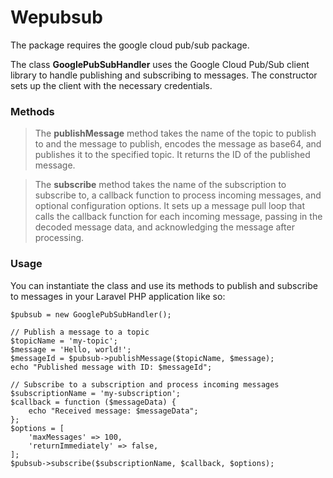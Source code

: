 # Wepubsub

The package requires the google cloud pub/sub package.

The class **GooglePubSubHandler** uses the Google Cloud Pub/Sub client library to handle publishing and subscribing to messages. The constructor sets up the client with the necessary credentials.

### Methods

> The **publishMessage** method takes the name of the topic to publish to and the message to publish, encodes the message as base64, and publishes it to the specified topic. It returns the ID of the published message.

> The **subscribe** method takes the name of the subscription to subscribe to, a callback function to process incoming messages, and optional configuration options. It sets up a message pull loop that calls the callback function for each incoming message, passing in the decoded message data, and acknowledging the message after processing.

### Usage

You can instantiate the class and use its methods to publish and subscribe to messages in your Laravel PHP application like so:

    $pubsub = new GooglePubSubHandler();

    // Publish a message to a topic
    $topicName = 'my-topic';
    $message = 'Hello, world!';
    $messageId = $pubsub->publishMessage($topicName, $message);
    echo "Published message with ID: $messageId";

    // Subscribe to a subscription and process incoming messages
    $subscriptionName = 'my-subscription';
    $callback = function ($messageData) {
        echo "Received message: $messageData";
    };
    $options = [
        'maxMessages' => 100,
        'returnImmediately' => false,
    ];
    $pubsub->subscribe($subscriptionName, $callback, $options);
    
  
